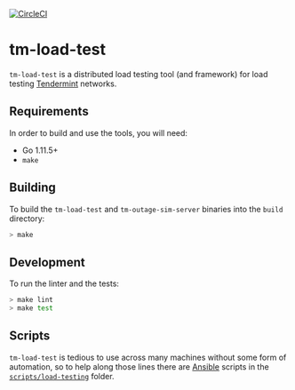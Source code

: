 [![CircleCI](https://circleci.com/gh/interchainio/tm-load-test/tree/master.svg?style=svg)](https://circleci.com/gh/interchainio/tm-load-test/tree/master)

# tm-load-test

`tm-load-test` is a distributed load testing tool (and framework) for load
testing [Tendermint](https://tendermint.com/) networks.

## Requirements
In order to build and use the tools, you will need:

* Go 1.11.5+
* `make`

## Building
To build the `tm-load-test` and `tm-outage-sim-server` binaries into the `build`
directory:

```bash
> make
```

## Development
To run the linter and the tests:

```bash
> make lint
> make test
```

## Scripts
`tm-load-test` is tedious to use across many machines without some form of
automation, so to help along those lines there are
[Ansible](https://docs.ansible.com/ansible/latest/index.html) scripts in the
[`scripts/load-testing`](./scripts/load-testing/README.md) folder.
